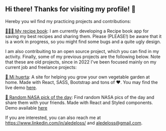 ## Hi there! Thanks for visiting my profile! 🤗

Hereby you wil find my practicing projects and contributions:

[👩🏻‍🍳 My recipe book](https://github.com/aledeloss/recipe-book): I am currently developing a Recipe book app for saving my best recipes and sharing them.  Please (PLEASE!) be aware that it is a work in progress, so you might find some bugs and a quite ugly design.

I am also contribuiting to an open source project, which you can find in my activity. Finally, some of my previous projects are the following below. Note that these are old projects, since in 2022 I've been focused mainly on my current job and freelance projects:

[🌱 Mi huerta](https://github.com/aledeloss/mi-huerta): A site for helping you grow your own vegetable garden at home. Made with React, SASS, Bootstrap and tons of ❤️. You may find the live demo [here](https://mi-huerta.vercel.app/).

[🚀 Random NASA pick of the day](https://github.com/aledeloss/nasa-photos): Find random NASA pics of the day and share them with your friends. Made with React and Styled components. Demo available [here](https://nasa-photos-eosin.vercel.app/)

If you are interested, you can also reach me at https://www.linkedin.com/in/aledeloss/ and aledeloss@gmail.com.
